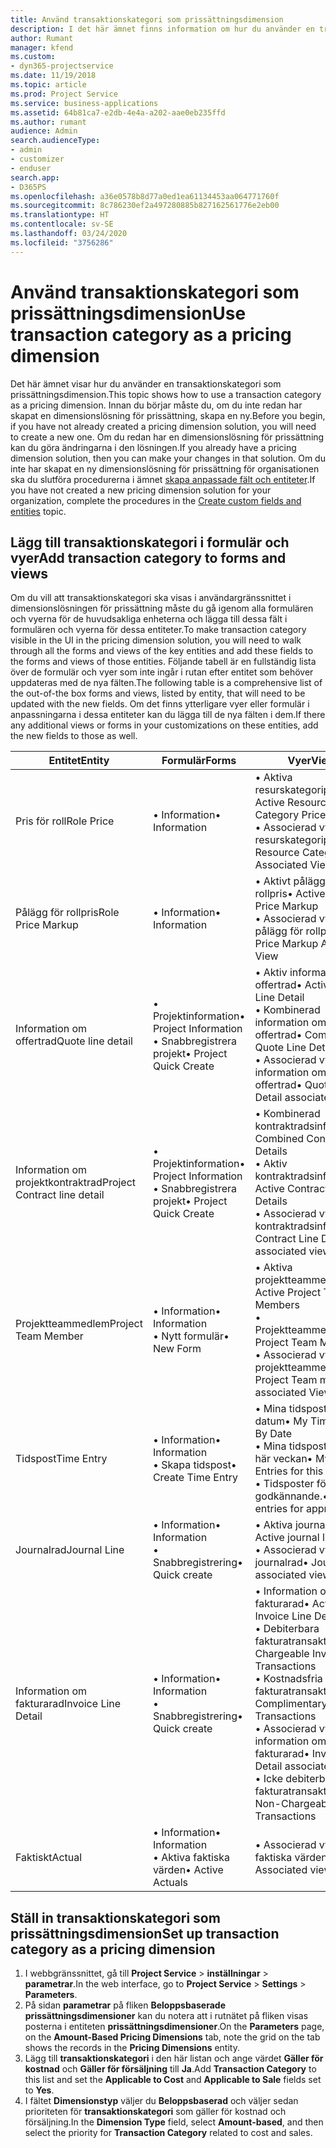 ```yaml
---
title: Använd transaktionskategori som prissättningsdimension
description: I det här ämnet finns information om hur du använder en transaktionskategori som prissättningsdimension.
author: Rumant
manager: kfend
ms.custom:
- dyn365-projectservice
ms.date: 11/19/2018
ms.topic: article
ms.prod: Project Service
ms.service: business-applications
ms.assetid: 64b81ca7-e2db-4e4a-a202-aae0eb235ffd
ms.author: rumant
audience: Admin
search.audienceType:
- admin
- customizer
- enduser
search.app:
- D365PS
ms.openlocfilehash: a36e0578b8d77a0ed1ea61134453aa064771760f
ms.sourcegitcommit: 8c786230ef2a497280885b827162561776e2eb00
ms.translationtype: HT
ms.contentlocale: sv-SE
ms.lasthandoff: 03/24/2020
ms.locfileid: "3756286"
---
```

# <a name="use-transaction-category-as-a-pricing-dimension"></a><span data-ttu-id="cd1ce-103">Använd transaktionskategori som prissättningsdimension</span><span class="sxs-lookup"><span data-stu-id="cd1ce-103">Use transaction category as a pricing dimension</span></span>
<span data-ttu-id="cd1ce-104">Det här ämnet visar hur du använder en transaktionskategori som prissättningsdimension.</span><span class="sxs-lookup"><span data-stu-id="cd1ce-104">This topic shows how to use a transaction category as a pricing dimension.</span></span> <span data-ttu-id="cd1ce-105">Innan du börjar måste du, om du inte redan har skapat en dimensionslösning för prissättning, skapa en ny.</span><span class="sxs-lookup"><span data-stu-id="cd1ce-105">Before you begin, if you have not already created a pricing dimension solution, you will need to create a new one.</span></span> <span data-ttu-id="cd1ce-106">Om du redan har en dimensionslösning för prissättning kan du göra ändringarna i den lösningen.</span><span class="sxs-lookup"><span data-stu-id="cd1ce-106">If you already have a pricing dimension solution, then you can make your changes in that solution.</span></span> <span data-ttu-id="cd1ce-107">Om du inte har skapat en ny dimensionslösning för prissättning för organisationen ska du slutföra procedurerna i ämnet [skapa anpassade fält och entiteter](create-custom-fields-entities.md).</span><span class="sxs-lookup"><span data-stu-id="cd1ce-107">If you have not created a new pricing dimension solution for your organization, complete the procedures in the [Create custom fields and entities](create-custom-fields-entities.md) topic.</span></span>

## <a name="add-transaction-category-to-forms-and-views"></a><span data-ttu-id="cd1ce-108">Lägg till transaktionskategori i formulär och vyer</span><span class="sxs-lookup"><span data-stu-id="cd1ce-108">Add transaction category to forms and views</span></span>
<span data-ttu-id="cd1ce-109">Om du vill att transaktionskategori ska visas i användargränssnittet i dimensionslösningen för prissättning måste du gå igenom alla formulären och vyerna för de huvudsakliga enheterna och lägga till dessa fält i formulären och vyerna för dessa entiteter.</span><span class="sxs-lookup"><span data-stu-id="cd1ce-109">To make transaction category visible in the UI in the pricing dimension solution, you will need to walk through all the forms and views of the key entities and add these fields to the forms and views of those entities.</span></span>
<span data-ttu-id="cd1ce-110">Följande tabell är en fullständig lista över de formulär och vyer som inte ingår i rutan efter entitet som behöver uppdateras med de nya fälten.</span><span class="sxs-lookup"><span data-stu-id="cd1ce-110">The following table is a comprehensive list of the out-of-the box forms and views, listed by entity, that will need to be updated with the new fields.</span></span> <span data-ttu-id="cd1ce-111">Om det finns ytterligare vyer eller formulär i anpassningarna i dessa entiteter kan du lägga till de nya fälten i dem.</span><span class="sxs-lookup"><span data-stu-id="cd1ce-111">If there any additional views or forms in your customizations on these entities, add the new fields to those as well.</span></span>

|  <span data-ttu-id="cd1ce-112">Entitet</span><span class="sxs-lookup"><span data-stu-id="cd1ce-112">Entity</span></span>        | <span data-ttu-id="cd1ce-113">Formulär</span><span class="sxs-lookup"><span data-stu-id="cd1ce-113">Forms</span></span>     |<span data-ttu-id="cd1ce-114">Vyer</span><span class="sxs-lookup"><span data-stu-id="cd1ce-114">Views</span></span>        |
| ------------------------------|---------------------------------|----------------------------------|
|  <span data-ttu-id="cd1ce-115">Pris för roll</span><span class="sxs-lookup"><span data-stu-id="cd1ce-115">Role Price</span></span>|<span data-ttu-id="cd1ce-116">• Information</span><span class="sxs-lookup"><span data-stu-id="cd1ce-116">• Information</span></span> |<span data-ttu-id="cd1ce-117">• Aktiva resurskategoripriser</span><span class="sxs-lookup"><span data-stu-id="cd1ce-117">• Active Resource Category Prices</span></span><br> <span data-ttu-id="cd1ce-118">• Associerad vy för resurskategoripris</span><span class="sxs-lookup"><span data-stu-id="cd1ce-118">• Resource Category Price Associated View</span></span>|
|  <span data-ttu-id="cd1ce-119">Pålägg för rollpris</span><span class="sxs-lookup"><span data-stu-id="cd1ce-119">Role Price Markup</span></span>|<span data-ttu-id="cd1ce-120">• Information</span><span class="sxs-lookup"><span data-stu-id="cd1ce-120">• Information</span></span>|<span data-ttu-id="cd1ce-121">• Aktivt pålägg för rollpris</span><span class="sxs-lookup"><span data-stu-id="cd1ce-121">• Active Role Price Markup</span></span><br><span data-ttu-id="cd1ce-122">• Associerad vy för pålägg för rollpris</span><span class="sxs-lookup"><span data-stu-id="cd1ce-122">• Role Price Markup Associated View</span></span>|
|  <span data-ttu-id="cd1ce-123">Information om offertrad</span><span class="sxs-lookup"><span data-stu-id="cd1ce-123">Quote line detail</span></span>|<span data-ttu-id="cd1ce-124">• Projektinformation</span><span class="sxs-lookup"><span data-stu-id="cd1ce-124">• Project Information</span></span><br><span data-ttu-id="cd1ce-125">• Snabbregistrera projekt</span><span class="sxs-lookup"><span data-stu-id="cd1ce-125">• Project Quick Create</span></span>|<span data-ttu-id="cd1ce-126">• Aktiv information om offertrad</span><span class="sxs-lookup"><span data-stu-id="cd1ce-126">• Active Quote Line Detail</span></span><br><span data-ttu-id="cd1ce-127">• Kombinerad information om offertrad</span><span class="sxs-lookup"><span data-stu-id="cd1ce-127">• Combined Quote Line Details</span></span><br><span data-ttu-id="cd1ce-128">• Associerad vy för information om offertrad</span><span class="sxs-lookup"><span data-stu-id="cd1ce-128">• Quote Line Detail associated view</span></span>|
|  <span data-ttu-id="cd1ce-129">Information om projektkontraktrad</span><span class="sxs-lookup"><span data-stu-id="cd1ce-129">Project Contract line detail</span></span>|<span data-ttu-id="cd1ce-130">• Projektinformation</span><span class="sxs-lookup"><span data-stu-id="cd1ce-130">• Project Information</span></span><br><span data-ttu-id="cd1ce-131">• Snabbregistrera projekt</span><span class="sxs-lookup"><span data-stu-id="cd1ce-131">• Project Quick Create</span></span>|<span data-ttu-id="cd1ce-132">• Kombinerad kontraktradsinformation</span><span class="sxs-lookup"><span data-stu-id="cd1ce-132">• Combined Contract line Details</span></span><br><span data-ttu-id="cd1ce-133">• Aktiv kontraktradsinformation</span><span class="sxs-lookup"><span data-stu-id="cd1ce-133">• Active Contract Line Details</span></span><br><span data-ttu-id="cd1ce-134">• Associerad vy för kontraktradsinformation</span><span class="sxs-lookup"><span data-stu-id="cd1ce-134">• Contract Line Detail associated view</span></span>|
|  <span data-ttu-id="cd1ce-135">Projektteammedlem</span><span class="sxs-lookup"><span data-stu-id="cd1ce-135">Project Team Member</span></span>|<span data-ttu-id="cd1ce-136">• Information</span><span class="sxs-lookup"><span data-stu-id="cd1ce-136">• Information</span></span><br><span data-ttu-id="cd1ce-137">• Nytt formulär</span><span class="sxs-lookup"><span data-stu-id="cd1ce-137">• New Form</span></span>|<span data-ttu-id="cd1ce-138">• Aktiva projektteammedlemmar</span><span class="sxs-lookup"><span data-stu-id="cd1ce-138">• Active Project Team Members</span></span><br><span data-ttu-id="cd1ce-139">• Projektteammedlemmar</span><span class="sxs-lookup"><span data-stu-id="cd1ce-139">• Project Team Members</span></span><br><span data-ttu-id="cd1ce-140">• Associerad vy för projektteammedlemmar</span><span class="sxs-lookup"><span data-stu-id="cd1ce-140">• Project Team members associated View</span></span>|
|  <span data-ttu-id="cd1ce-141">Tidspost</span><span class="sxs-lookup"><span data-stu-id="cd1ce-141">Time Entry</span></span>|<span data-ttu-id="cd1ce-142">• Information</span><span class="sxs-lookup"><span data-stu-id="cd1ce-142">• Information</span></span><br><span data-ttu-id="cd1ce-143">• Skapa tidspost</span><span class="sxs-lookup"><span data-stu-id="cd1ce-143">• Create Time Entry</span></span>|<span data-ttu-id="cd1ce-144">• Mina tidsposter efter datum</span><span class="sxs-lookup"><span data-stu-id="cd1ce-144">• My Time Entries By Date</span></span><br><span data-ttu-id="cd1ce-145">• Mina tidsposter för den här veckan</span><span class="sxs-lookup"><span data-stu-id="cd1ce-145">• My time Entries for this week</span></span><br><span data-ttu-id="cd1ce-146">• Tidsposter för godkännande.</span><span class="sxs-lookup"><span data-stu-id="cd1ce-146">• Time entries for approval</span></span>|
|  <span data-ttu-id="cd1ce-147">Journalrad</span><span class="sxs-lookup"><span data-stu-id="cd1ce-147">Journal Line</span></span>|<span data-ttu-id="cd1ce-148">• Information</span><span class="sxs-lookup"><span data-stu-id="cd1ce-148">• Information</span></span><br><span data-ttu-id="cd1ce-149">• Snabbregistrering</span><span class="sxs-lookup"><span data-stu-id="cd1ce-149">• Quick create</span></span>|<span data-ttu-id="cd1ce-150">• Aktiva journalrader</span><span class="sxs-lookup"><span data-stu-id="cd1ce-150">• Active journal lines</span></span><br><span data-ttu-id="cd1ce-151">• Associerad vy för journalrad</span><span class="sxs-lookup"><span data-stu-id="cd1ce-151">• Journal Line associated view</span></span>|
|  <span data-ttu-id="cd1ce-152">Information om fakturarad</span><span class="sxs-lookup"><span data-stu-id="cd1ce-152">Invoice Line Detail</span></span>|<span data-ttu-id="cd1ce-153">• Information</span><span class="sxs-lookup"><span data-stu-id="cd1ce-153">• Information</span></span><br><span data-ttu-id="cd1ce-154">• Snabbregistrering</span><span class="sxs-lookup"><span data-stu-id="cd1ce-154">• Quick create</span></span>|<span data-ttu-id="cd1ce-155">• Information om aktiv fakturarad</span><span class="sxs-lookup"><span data-stu-id="cd1ce-155">• Active Invoice Line Details</span></span><br><span data-ttu-id="cd1ce-156">• Debiterbara fakturatransaktioner</span><span class="sxs-lookup"><span data-stu-id="cd1ce-156">• Chargeable Invoice Transactions</span></span><br><span data-ttu-id="cd1ce-157">• Kostnadsfria fakturatransaktioner</span><span class="sxs-lookup"><span data-stu-id="cd1ce-157">• Complimentary Invoice Transactions</span></span><br><span data-ttu-id="cd1ce-158">• Associerad vy för information om fakturarad</span><span class="sxs-lookup"><span data-stu-id="cd1ce-158">• Invoice Line Detail associated view</span></span><br><span data-ttu-id="cd1ce-159">• Icke debiterbar fakturatransaktion</span><span class="sxs-lookup"><span data-stu-id="cd1ce-159">• Non-Chargeable Invoice Transactions</span></span>|
|  <span data-ttu-id="cd1ce-160">Faktiskt</span><span class="sxs-lookup"><span data-stu-id="cd1ce-160">Actual</span></span>|<span data-ttu-id="cd1ce-161">• Information</span><span class="sxs-lookup"><span data-stu-id="cd1ce-161">• Information</span></span><br><span data-ttu-id="cd1ce-162">• Aktiva faktiska värden</span><span class="sxs-lookup"><span data-stu-id="cd1ce-162">• Active Actuals</span></span>|<span data-ttu-id="cd1ce-163">• Associerad vy för faktiska värden</span><span class="sxs-lookup"><span data-stu-id="cd1ce-163">• Actual Associated view</span></span>|

## <a name="set-up-transaction-category-as-a-pricing-dimension"></a><span data-ttu-id="cd1ce-164">Ställ in transaktionskategori som prissättningsdimension</span><span class="sxs-lookup"><span data-stu-id="cd1ce-164">Set up transaction category as a pricing dimension</span></span>

1. <span data-ttu-id="cd1ce-165">I webbgränssnittet, gå till **Project Service** > **inställningar** > **parametrar**.</span><span class="sxs-lookup"><span data-stu-id="cd1ce-165">In the web interface, go to **Project Service** > **Settings** > **Parameters**.</span></span> 
2. <span data-ttu-id="cd1ce-166">På sidan **parametrar** på fliken **Beloppsbaserade prissättningsdimensioner** kan du notera att i rutnätet på fliken visas posterna i entiteten **prissättningsdimensioner**.</span><span class="sxs-lookup"><span data-stu-id="cd1ce-166">On the **Parameters** page, on the **Amount-Based Pricing Dimensions** tab, note the grid on the tab shows the records in the **Pricing Dimensions** entity.</span></span>
3. <span data-ttu-id="cd1ce-167">Lägg till **transaktionskategori** i den här listan och ange värdet **Gäller för kostnad** och **Gäller för försäljning** till **Ja**.</span><span class="sxs-lookup"><span data-stu-id="cd1ce-167">Add **Transaction Category** to this list and set the **Applicable to Cost** and **Applicable to Sale** fields set to **Yes**.</span></span>
4. <span data-ttu-id="cd1ce-168">I fältet **Dimensionstyp** väljer du **Beloppsbaserad** och väljer sedan prioriteten för **transaktionskategori** som gäller för kostnad och försäljning.</span><span class="sxs-lookup"><span data-stu-id="cd1ce-168">In the **Dimension Type** field, select **Amount-based**, and then select the priority for **Transaction Category** related to cost and sales.</span></span>
